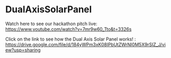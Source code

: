# DualAxisSolarPanel

Watch here to see our hackathon pitch live: https://www.youtube.com/watch?v=7mr9w60_Tto&t=3326s

Click on the link to see how the Dual Axis Solar Panel works! : https://drive.google.com/file/d/184yWPm3xK08IPbUtZWrNI0M5X9rSIZ_J/view?usp=sharing
